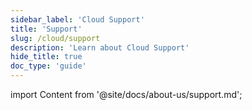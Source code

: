```yaml
---
sidebar_label: 'Cloud Support'
title: 'Support'
slug: /cloud/support
description: 'Learn about Cloud Support'
hide_title: true
doc_type: 'guide'
---
```


import Content from '@site/docs/about-us/support.md';

<Content />
